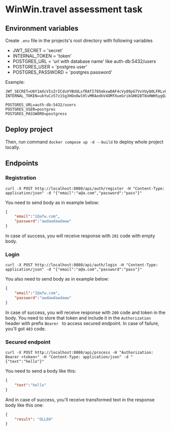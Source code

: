 # WinWin.travel assessment task

## Environment variables
Create `.env` file in the projects's root directory with following variables
- JWT_SECRET = 'secret'
- INTERNAL_TOKEN = 'token'
- POSTGRES_URL = 'url with database name' like auth-db:5432/users
- POSTGRES_USER = 'postgres user'
- POSTGRES_PASSWORD = 'postgres password'

Example:
```
JWT_SECRET=U6Y1mXcVIsZrICduVYBUULxfRAfI785mkxwDAF4cVy89pG7VvVUyQ0LFRLv8V6xt
INTERNAL_TOKEN=ukYuCz57z1Sg3HOoOwlHlvMRAodkV4OMfXueGrikGHH28T8oHWH5ygQzjTWTltgy

POSTGRES_URL=auth-db:5432/users
POSTGRES_USER=postgres
POSTGRES_PASSWORD=postgress
```

## Deploy project
Then, run command `docker compose up -d --build` to deploy whole project locally.

## Endpoints
### Registration
```
curl -X POST http://localhost:8080/api/auth/register -H "Content-Type: application/json" -d "{"email":"a@a.com","password":"pass"}"
```
You need to send body as in example below:
```json
{
    "email":"2@afw.com",
    "password":"awdawdawdaww"
}
```
In case of success, you will receive response with `201` code with empty body.
### Login
```
curl -X POST http://localhost:8080/api/auth/login -H "Content-Type: application/json" -d "{"email":"a@a.com","password":"pass"}"
```
You also need to send body as in example below:
```json
{
    "email":"2@afw.com",
    "password":"awdawdawdaww"
}
```
In case of success, you will receive response with `200` code and token in the body.
You need to store that token and include it in the `Authorization` header with prefix `Bearer ` to access secured endpoint.
In case of failure, you'll got `403` code.
### Secured endpoint
```
curl -X POST http://localhost:8080/api/process -H "Authorization: Bearer <token>" -H "Content-Type: application/json" -d "{"text":"hello"}"
```
You need to send a body like this:
```json
{
    "text":"hello"
}
```
And in case of success, you'll receive transformed text in the response body like this one:
```json
{
    "result": "OLLEH"
}
```